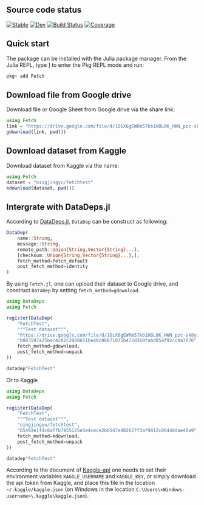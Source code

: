 <script id="MathJax-script" async src="https://cdn.jsdelivr.net/npm/mathjax@3/es5/tex-mml-chtml.js"></script>

## Source code status

[![Stable](https://img.shields.io/badge/docs-stable-blue.svg)](https://foldfelis.github.io/Fetch.jl/stable)
[![Dev](https://img.shields.io/badge/docs-dev-blue.svg)](https://foldfelis.github.io/Fetch.jl/dev)
[![Build Status](https://github.com/foldfelis/Fetch.jl/workflows/CI/badge.svg)](https://github.com/foldfelis/Fetch.jl/actions)
[![Coverage](https://codecov.io/gh/foldfelis/Fetch.jl/branch/main/graph/badge.svg?token=G08KQ7K4U2)](https://codecov.io/gh/foldfelis/Fetch.jl)

## Quick start

The package can be installed with the Julia package manager.
From the Julia REPL, type ] to enter the Pkg REPL mode and run:

```julia
pkg> add Fetch
```

## Download file from Google drive

Download file or Google Sheet from Google drive via the share link:

```julia
using Fetch
link = "https://drive.google.com/file/d/1OiX6gEWRm57kb1H8L0K_HWN_pzc-sk8y/view?usp=sharing"
gdownload(link, pwd())
```

## Download dataset from Kaggle

Download dataset from Kaggle via the name:

```julia
using Fetch
dataset = "ningjingyu/fetchtest"
kdownload(dataset, pwd())
```

## Intergrate with DataDeps.jl

According to [DataDeps.jl](https://github.com/oxinabox/DataDeps.jl),
`DataDep` can be construct as following:

```julia
DataDep(
    name::String,
    message::String,
    remote_path::Union{String,Vector{String}...},
    [checksum::Union{String,Vector{String}...},];
    fetch_method=fetch_default
    post_fetch_method=identity
)
```

By using `Fetch.jl`, one can upload their dataset to Google drive,
and construct `DataDep` by setting `fetch_method=gdownload`.

```julia
using DataDeps
using Fetch

register(DataDep(
    "FetchTest",
    """Test dataset""",
    "https://drive.google.com/file/d/1OiX6gEWRm57kb1H8L0K_HWN_pzc-sk8y/view?usp=sharing",
    "b083597a25bec4c82c2060651be40c0bb71075b472d3b0fabd85af92cc4a7076",
    fetch_method=gdownload,
    post_fetch_method=unpack
))

datadep"FetchTest"
```

Or to Kaggle

```julia
using DataDeps
using Fetch

register(DataDep(
    "FetchTest",
    """Test dataset""",
    "ningjingyu/fetchtest",
    "65492e1f4c6affb7955125e5e4cece2bb547e482627f3af9812c06448dae40a9",
    fetch_method=kdownload,
    post_fetch_method=unpack
))

datadep"FetchTest"
```

According to the document of [Kaggle-api](https://github.com/Kaggle/kaggle-api#api-credentials)
one needs to set their environment variables `KAGGLE_USERNAME` and `KAGGLE_KEY`,
or simply download the api token from Kaggle, and place this file in the location `~/.kaggle/kaggle.json`
(on Windows in the location `C:\Users\<Windows-username>\.kaggle\kaggle.json`).
